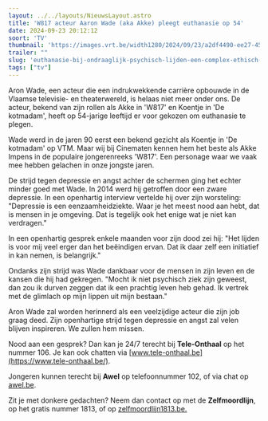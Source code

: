 ```yaml
---
layout: ../../layouts/NieuwsLayout.astro
title: 'W817 acteur Aaron Wade (aka Akke) pleegt euthanasie op 54'
date: 2024-09-23 20:12:12
soort: 'TV'
thumbnail: 'https://images.vrt.be/width1280/2024/09/23/a2df4490-ee27-457c-8b08-662ef27d7073.jpg'
trailer: ""
slug: 'euthanasie-bij-ondraaglijk-psychisch-lijden-een-complex-ethisch-dilemma'
tags: ["tv"]
---
```


Aron Wade, een acteur die een indrukwekkende carrière opbouwde in de Vlaamse televisie- en theaterwereld, is helaas niet meer onder ons. De acteur, bekend van zijn rollen als Akke in 'W817' en Koentje in 'De kotmadam', heeft op 54-jarige leeftijd er voor gekozen om euthanasie te plegen.

Wade werd in de jaren 90 eerst een bekend gezicht als Koentje in 'De kotmadam' op VTM. Maar wij bij Cinematen kennen hem het beste als Akke Impens in de populaire jongerenreeks 'W817'. Een personage waar we vaak mee hebben gelachen in onze jongste jaren.

De strijd tegen depressie en angst achter de schermen ging het echter minder goed met Wade. In 2014 werd hij getroffen door een zware depressie. In een openhartig interview vertelde hij over zijn worsteling: "Depressie is een eenzaamheidziekte. Waar je het meest nood aan hebt, dat is mensen in je omgeving. Dat is tegelijk ook het enige wat je niet kan verdragen."

In een openhartig gesprek enkele maanden voor zijn dood zei hij: "Het lijden is voor mij veel erger dan het beëindigen ervan. Dat ik daar zelf een initiatief in kan nemen, is belangrijk."

Ondanks zijn strijd was Wade dankbaar voor de mensen in zijn leven en de kansen die hij had gekregen. "Mocht ik niet psychisch ziek zijn geweest, dan zou ik durven zeggen dat ik een prachtig leven heb gehad. Ik vertrek met de glimlach op mijn lippen uit mijn bestaan."

Aron Wade zal worden herinnerd als een veelzijdige acteur die zijn job graag deed. Zijn openhartige strijd tegen depressie en angst zal velen blijven inspireren. We zullen hem missen.



Nood aan een gesprek? Dan kan je 24/7 terecht bij **Tele-Onthaal** op het nummer 106. Je kan ook chatten via [www.tele-onthaal.be](https://www.tele-onthaal.be/). 

Jongeren kunnen terecht bij **Awel** op telefoonnummer 102, of via chat op [awel.be](https://awel.be/).

Zit je met donkere gedachten? Neem dan contact op met de **Zelfmoordlijn**, op het gratis nummer 1813, of op [zelfmoordlijn1813.be.](https://www.zelfmoord1813.be/)